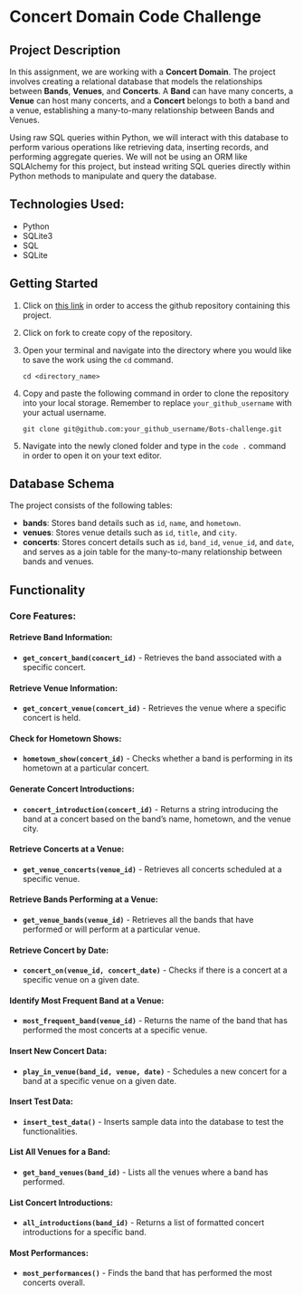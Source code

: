 # Concert Domain Code Challenge

## Project Description
In this assignment, we are working with a **Concert Domain**. The project involves creating a relational database that models the relationships between **Bands**, **Venues**, and **Concerts**. A **Band** can have many concerts, a **Venue** can host many concerts, and a **Concert** belongs to both a band and a venue, establishing a many-to-many relationship between Bands and Venues.

Using raw SQL queries within Python, we will interact with this database to perform various operations like retrieving data, inserting records, and performing aggregate queries. We will not be using an ORM like SQLAlchemy for this project, but instead writing SQL queries directly within Python methods to manipulate and query the database.

## Technologies Used:
- Python
- SQLite3
- SQL
- SQLite


## Getting Started

1.  Click on [this link](https://github.com/bmgwaro/Bots-challenge) in order to access the github repository containing this project.
2.  Click on fork to create copy of the repository.

3.  Open your terminal and navigate into the directory where you would like to save the work using the `cd` command.

        cd <directory_name>

4.  Copy and paste the following command in order to clone the repository into your local storage. Remember to replace `your_github_username` with your actual username.

        git clone git@github.com:your_github_username/Bots-challenge.git

5.  Navigate into the newly cloned folder and type in the `code .` command in order to open it on your text editor.


## Database Schema

The project consists of the following tables:

- **bands**: Stores band details such as `id`, `name`, and `hometown`.
- **venues**: Stores venue details such as `id`, `title`, and `city`.
- **concerts**: Stores concert details such as `id`, `band_id`, `venue_id`, and `date`, and serves as a join table for the many-to-many relationship between bands and venues.

## Functionality

### Core Features:

#### Retrieve Band Information:
- **`get_concert_band(concert_id)`** - Retrieves the band associated with a specific concert.

#### Retrieve Venue Information:
- **`get_concert_venue(concert_id)`** - Retrieves the venue where a specific concert is held.

#### Check for Hometown Shows:
- **`hometown_show(concert_id)`** - Checks whether a band is performing in its hometown at a particular concert.

#### Generate Concert Introductions:
- **`concert_introduction(concert_id)`** - Returns a string introducing the band at a concert based on the band’s name, hometown, and the venue city.

#### Retrieve Concerts at a Venue:
- **`get_venue_concerts(venue_id)`** - Retrieves all concerts scheduled at a specific venue.

#### Retrieve Bands Performing at a Venue:
- **`get_venue_bands(venue_id)`** - Retrieves all the bands that have performed or will perform at a particular venue.

#### Retrieve Concert by Date:
- **`concert_on(venue_id, concert_date)`** - Checks if there is a concert at a specific venue on a given date.

#### Identify Most Frequent Band at a Venue:
- **`most_frequent_band(venue_id)`** - Returns the name of the band that has performed the most concerts at a specific venue.

#### Insert New Concert Data:
- **`play_in_venue(band_id, venue, date)`** - Schedules a new concert for a band at a specific venue on a given date.

#### Insert Test Data:
- **`insert_test_data()`** - Inserts sample data into the database to test the functionalities.

#### List All Venues for a Band:
- **`get_band_venues(band_id)`** - Lists all the venues where a band has performed.

#### List Concert Introductions:
- **`all_introductions(band_id)`** - Returns a list of formatted concert introductions for a specific band.

#### Most Performances:
- **`most_performances()`** - Finds the band that has performed the most concerts overall.
